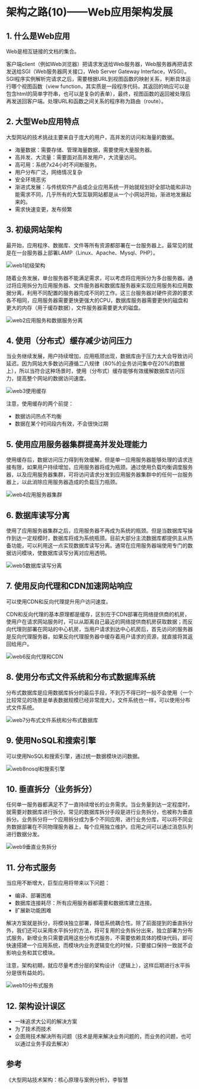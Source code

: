 # 架构之路(10)——Web应用架构发展 #

## 1. 什么是Web应用 ##

Web是相互链接的文档的集合。

客户端client（例如Web浏览器）把请求发送给Web服务器，Web服务器再把请求发送给SGI（Web服务器网关接口，Web Server Gateway Interface，WSGI）。SGI程序实例解析完请求之后，需要根据URL到视图函数的映射关系，判断具体运行哪个视图函数（view function，其实质是一段程序代码，其返回的响应可以是包含html的简单字符串，也可以是复杂的表单），最终，视图函数的返回被处理后再发送回客户端。处理URL和函数之间关系的程序称为路由（route）。

## 2. 大型Web应用特点 ##

大型网站的技术挑战主要来自于庞大的用户，高并发的访问和海量的数据。

* 海量数据：需要存储、管理海量数据，需要使用大量服务器。
* 高并发、大流量：需要面对高并发用户，大流量访问。
* 高可用：系统7x24小时不间断服务。
* 用户分布广泛，网络情况复杂
* 安全环境恶劣
* 渐进式发展：与传统软件产品或企业应用系统一开始就规划好全部功能和非功能需求不同，几乎所有的大型互联网站都是从一个小网站开始，渐进地发展起来的。
* 需求快速变更，发布频繁

## 3. 初级网站架构 ##

最开始，应用程序、数据库、文件等所有资源都部署在一台服务器上。最常见的就是在一台服务器上部署LAMP（Linux、Apache、Mysql、PHP）。

![web1初级架构](http://sweeat.me/web1初级架构.png)

随着业务发展，单台服务器不能满足需求，可以考虑将应用拆分为多台服务器。通过将应用拆分为应用服务器、文件服务器和数据库服务器来实现应用服务和应用数据分离，利用不同配置的服务器完成不同的工作。这三台服务器对硬件资源的要求各不相同，应用服务器需要更快更强大的CPU，数据库服务器需要更快的磁盘和更大的内存（用于缓存数据），文件服务器需要更大的磁盘。

![web2应用服务和数据服务分离](http://sweeat.me/web2应用服务和数据服务分离.png)

## 4. 使用（分布式）缓存减少访问压力 ##

当业务继续发展，用户持续增加，应用瓶颈出现，数据库由于压力太大会导致访问延迟。因为网站大多数访问遵循二八规律（80%的业务访问集中在20%的数据上），所以当符合这种场景时，使用（分布式）缓存能够有效缓解数据库访问压力，提高整个网站的数据访问速度。

![web3使用缓存](http://sweeat.me/web3使用缓存.png)

注意，使用缓存的两个前提：

* 数据访问热点不均衡
* 数据在某个时间段内有效，不会很快过期

## 5. 使用应用服务器集群提高并发处理能力 ##

使用缓存后，数据访问压力得到有效缓解，但是单一应用服务器能够处理的请求连接有限，如果用户持续增加，应用服务器将成为瓶颈。通过使用负载均衡调度服务器，以及应用服务器集群，可将访问请求分发到应用服务器集群中的任何一台服务器上，以此消除应用服务器造成的负载压力瓶颈。

![web4应用服务器集群](http://sweeat.me/web4应用服务器集群.png)

## 6. 数据库读写分离 ##

使用了应用服务器集群之后，应用服务器不再成为系统的瓶颈。但是当数据库写操作到达一定规模时，数据库将成为系统瓶颈。目前大部分主流数据库都提供主从热备功能，可以利用这一点实现数据库读写分离。通常在应用服务器端使用专门的数据访问模块，使数据库读写分离对应用透明。

![web5数据库读写分离](http://sweeat.me/web5数据库读写分离.png)

## 7. 使用反向代理和CDN加速网站响应 ##

可以使用CDN和反向代理提升用户访问速度。

CDN和反向代理的基本原理都是缓存，区别在于CDN部署在网络提供商的机房，使用户在请求网站服务时，可以从距离自己最近的网络提供商机房获取数据；而反向代理则部署在网站的中心机房，当用户请求到达中心机房后，首先访问的服务器是反向代理服务器，如果反向代理服务器中缓存着用户请求的资源，就直接将其返回给用户。

![web6反向代理和CDN](http://sweeat.me/web6反向代理和CDN.png)

## 8. 使用分布式文件系统和分布式数据库系统 ##

分布式数据库是应用数据库拆分的最后手段，不到万不得已时一般不会使用（一个比较常见的场景是单表数据规模已经非常庞大）。文件系统也一样，可以使用分布式文件系统。

![web7分布式文件系统和分布式数据库](http://sweeat.me/web7分布式文件系统和分布式数据库.png)

## 9. 使用NoSQL和搜索引擎 ##

可以使用NoSQL和搜索引擎，通过统一数据模块访问数据。

![web8nosql和搜索引擎](http://sweeat.me/web8nosql和搜索引擎.png)

## 10. 垂直拆分（业务拆分） ##

任何单一服务器都满足不了一直持续增长的业务需求。当业务量到达一定程度时，就需要对数据库进行拆分。常见的数据库拆分手段是进行业务拆分，也被称为垂直拆分。业务拆分将一个应用拆分成为多个不同应用，进行业务分库，可以将不同业务数据部署在不同物理服务器上，每个应用独立维护。应用之间可以通过消息队列进行数据分发。

![web9垂直业务拆分](http://sweeat.me/web9垂直业务拆分.png)

## 11. 分布式服务 ##

当应用不断增大，巨型应用将带来以下问题：

* 编译、部署困难
* 数据库连接耗尽：所有应用服务器都需要和数据库建立连接。
* 扩展新功能困难

解决方案就是拆分，将模块独立部署，降低系统耦合性。除了前面提到的垂直拆分外，我们还可以采用水平拆分的方法，将可复用的业务拆分出来，独立部署为分布式服务，新增业务只需要调用这些分布式服务，不需要依赖具体的模块代码，即可快速搭建一个应用系统，而模块内业务逻辑变化的时候，只要接口保持一致就不会影响业务和其它模块。

注意，架构初期，就应尽量考虑分层的架构设计（逻辑上），这样后期进行水平拆分是很有益处的。

![web10分布式服务](http://sweeat.me/web10分布式服务.png)

## 12. 架构设计误区 ##

* 一味追求大公司的解决方案
* 为了技术而技术
* 企图用技术解决所有问题（技术是用来解决业务问题的，而业务的问题，也可以通过业务手段去解决）

## 参考 ##

《大型网站技术架构：核心原理与案例分析》，李智慧
